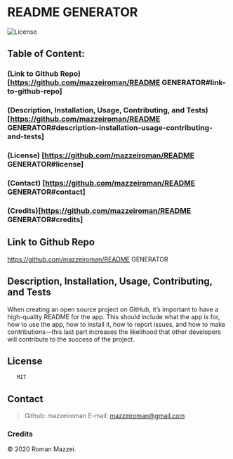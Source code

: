 # README GENERATOR

![License](https://img.shields.io/badge/License-MIT-blue.svg "License Badge")
## Table of Content: 
### (Link to Github Repo) [https://github.com/mazzeiroman/README GENERATOR#link-to-github-repo]
###  (Description, Installation, Usage, Contributing, and Tests) [https://github.com/mazzeiroman/README GENERATOR#description-installation-usage-contributing-and-tests]
### (License) [https://github.com/mazzeiroman/README GENERATOR#license]
### (Contact) [https://github.com/mazzeiroman/README GENERATOR#contact]
### (Credits)[https://github.com/mazzeiroman/README GENERATOR#credits]

## Link to Github Repo
https://github.com/mazzeiroman/README GENERATOR

## Description, Installation, Usage, Contributing, and Tests
When creating an open source project on GitHub, it’s important to have a high-quality README for the app. This should include what the app is for, how to use the app, how to install it, how to report issues, and how to make contributions&mdash;this last part increases the likelihood that other developers will contribute to the success of the project. 
  
## License
       MIT
  
## Contact
      
> Github: mazzeiroman
> E-mail: mazzeiroman@gmail.com
      
### Credits
© 2020 Roman Mazzei.      
      